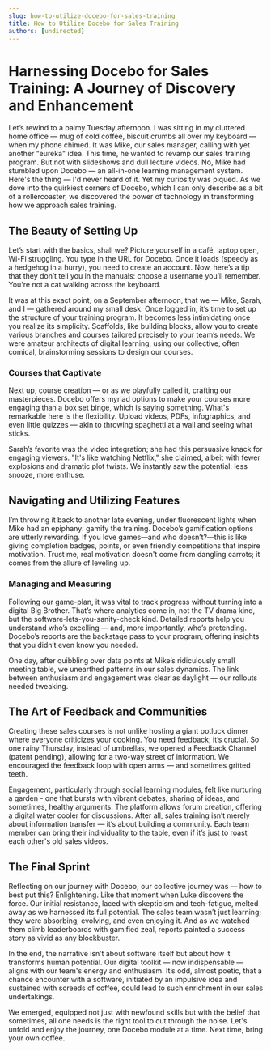 ```yaml
---
slug: how-to-utilize-docebo-for-sales-training
title: How to Utilize Docebo for Sales Training
authors: [undirected]
---
```



# Harnessing Docebo for Sales Training: A Journey of Discovery and Enhancement

Let’s rewind to a balmy Tuesday afternoon. I was sitting in my cluttered home office — mug of cold coffee, biscuit crumbs all over my keyboard — when my phone chimed. It was Mike, our sales manager, calling with yet another "eureka" idea. This time, he wanted to revamp our sales training program. But not with slideshows and dull lecture videos. No, Mike had stumbled upon Docebo — an all-in-one learning management system. Here's the thing — I'd never heard of it. Yet my curiosity was piqued. As we dove into the quirkiest corners of Docebo, which I can only describe as a bit of a rollercoaster, we discovered the power of technology in transforming how we approach sales training. 

## The Beauty of Setting Up

Let’s start with the basics, shall we? Picture yourself in a café, laptop open, Wi-Fi struggling. You type in the URL for Docebo. Once it loads (speedy as a hedgehog in a hurry), you need to create an account. Now, here’s a tip that they don’t tell you in the manuals: choose a username you’ll remember. You're not a cat walking across the keyboard.

It was at this exact point, on a September afternoon, that we — Mike, Sarah, and I — gathered around my small desk. Once logged in, it’s time to set up the structure of your training program. It becomes less intimidating once you realize its simplicity. Scaffolds, like building blocks, allow you to create various branches and courses tailored precisely to your team’s needs. We were amateur architects of digital learning, using our collective, often comical, brainstorming sessions to design our courses.

### Courses that Captivate

Next up, course creation — or as we playfully called it, crafting our masterpieces. Docebo offers myriad options to make your courses more engaging than a box set binge, which is saying something. What's remarkable here is the flexibility. Upload videos, PDFs, infographics, and even little quizzes — akin to throwing spaghetti at a wall and seeing what sticks. 

Sarah’s favorite was the video integration; she had this persuasive knack for engaging viewers. "It's like watching Netflix," she claimed, albeit with fewer explosions and dramatic plot twists. We instantly saw the potential: less snooze, more enthuse.

## Navigating and Utilizing Features

I’m throwing it back to another late evening, under fluorescent lights when Mike had an epiphany: gamify the training. Docebo’s gamification options are utterly rewarding. If you love games—and who doesn’t?—this is like giving completion badges, points, or even friendly competitions that inspire motivation. Trust me, real motivation doesn't come from dangling carrots; it comes from the allure of leveling up. 

### Managing and Measuring

Following our game-plan, it was vital to track progress without turning into a digital Big Brother. That’s where analytics come in, not the TV drama kind, but the software-lets-you-sanity-check kind. Detailed reports help you understand who’s excelling — and, more importantly, who’s pretending. Docebo’s reports are the backstage pass to your program, offering insights that you didn’t even know you needed.

One day, after quibbling over data points at Mike’s ridiculously small meeting table, we unearthed patterns in our sales dynamics. The link between enthusiasm and engagement was clear as daylight — our rollouts needed tweaking.

## The Art of Feedback and Communities

Creating these sales courses is not unlike hosting a giant potluck dinner where everyone criticizes your cooking. You need feedback; it’s crucial. So one rainy Thursday, instead of umbrellas, we opened a Feedback Channel (patent pending), allowing for a two-way street of information. We encouraged the feedback loop with open arms — and sometimes gritted teeth.

Engagement, particularly through social learning modules, felt like nurturing a garden - one that bursts with vibrant debates, sharing of ideas, and sometimes, healthy arguments. The platform allows forum creation, offering a digital water cooler for discussions. After all, sales training isn’t merely about information transfer — it’s about building a community. Each team member can bring their individuality to the table, even if it’s just to roast each other's old sales videos.

## The Final Sprint

Reflecting on our journey with Docebo, our collective journey was — how to best put this? Enlightening. Like that moment when Luke discovers the force. Our initial resistance, laced with skepticism and tech-fatigue, melted away as we harnessed its full potential. The sales team wasn’t just learning; they were absorbing, evolving, and even enjoying it. And as we watched them climb leaderboards with gamified zeal, reports painted a success story as vivid as any blockbuster.

In the end, the narrative isn’t about software itself but about how it transforms human potential. Our digital toolkit — now indispensable — aligns with our team's energy and enthusiasm. It’s odd, almost poetic, that a chance encounter with a software, initiated by an impulsive idea and sustained with screeds of coffee, could lead to such enrichment in our sales undertakings.

We emerged, equipped not just with newfound skills but with the belief that sometimes, all one needs is the right tool to cut through the noise. Let's unfold and enjoy the journey, one Docebo module at a time. Next time, bring your own coffee. 

```
